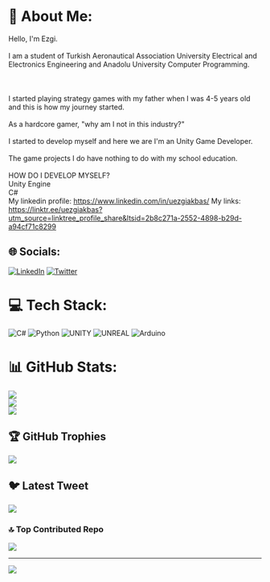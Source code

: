 # 💫 About Me:
Hello, I'm Ezgi.<br><br>I am a student of Turkish Aeronautical Association University Electrical and Electronics Engineering and Anadolu University Computer Programming.<br><br> <br><br>I started playing strategy games with my father when I was 4-5 years old and this is how my journey started.<br><br>As a hardcore gamer, "why am I not in this industry?"<br><br>I started to develop myself and here we are I'm an Unity Game Developer.<br><br>The game projects I do have nothing to do with my school education.<br><br>HOW DO I DEVELOP MYSELF?<br>Unity Engine<br>C#<br>My linkedin profile: https://www.linkedin.com/in/uezgiakbas/ My links: https://linktr.ee/uezgiakbas?utm_source=linktree_profile_share&ltsid=2b8c271a-2552-4898-b29d-a94cf71c8299


## 🌐 Socials:
[![LinkedIn](https://img.shields.io/badge/LinkedIn-%230077B5.svg?logo=linkedin&logoColor=white)](https://linkedin.com/in/uezgiakbas) [![Twitter](https://img.shields.io/badge/Twitter-%231DA1F2.svg?logo=Twitter&logoColor=white)](https://twitter.com/uezgiakbas) 

# 💻 Tech Stack:
![C#](https://img.shields.io/badge/c%23-%23239120.svg?style=for-the-badge&logo=c-sharp&logoColor=white) ![Python](https://img.shields.io/badge/python-3670A0?style=for-the-badge&logo=python&logoColor=ffdd54) ![UNITY](https://img.shields.io/badge/Unity-%2320232a.svg?style=for-the-badge&logo=unity&logoColor=white) ![UNREAL](https://img.shields.io/badge/unreal-%2320232a.svg?style=for-the-badge&logo=unreal-engine&logoColor=white) ![Arduino](https://img.shields.io/badge/-Arduino-00979D?style=for-the-badge&logo=Arduino&logoColor=white)
# 📊 GitHub Stats:
![](https://github-readme-stats.vercel.app/api?username=ezgiakbas87&theme=dark&hide_border=false&include_all_commits=true&count_private=true)<br/>
![](https://github-readme-streak-stats.herokuapp.com/?user=ezgiakbas87&theme=dark&hide_border=false)<br/>
![](https://github-readme-stats.vercel.app/api/top-langs/?username=ezgiakbas87&theme=dark&hide_border=false&include_all_commits=true&count_private=true&layout=compact)

## 🏆 GitHub Trophies
![](https://github-profile-trophy.vercel.app/?username=ezgiakbas87&theme=radical&no-frame=false&no-bg=true&margin-w=4)

## 🐦 Latest Tweet
[![](https://gtce.itsvg.in/api?username=uezgiakbas)](https://github.com/VishwaGauravIn/github-twitter-card-embed)

### 🔝 Top Contributed Repo
![](https://github-contributor-stats.vercel.app/api?username=ezgiakbas87&limit=5&theme=dark&combine_all_yearly_contributions=true)

---
[![](https://visitcount.itsvg.in/api?id=ezgiakbas87&icon=2&color=1)](https://visitcount.itsvg.in)

<!-- Proudly created with GPRM ( https://gprm.itsvg.in ) -->
